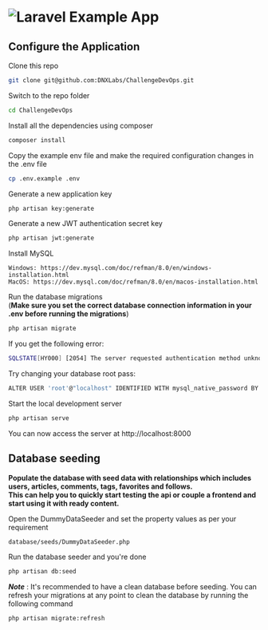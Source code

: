 # ![Laravel Example App](https://raw.githubusercontent.com/laravel/art/master/logo-lockup/5%20SVG/2%20CMYK/1%20Full%20Color/laravel-logolockup-cmyk-red.svg)

## Configure the Application

Clone this repo
```bash
git clone git@github.com:DNXLabs/ChallengeDevOps.git
```

Switch to the repo folder
```bash
cd ChallengeDevOps
```
Install all the dependencies using composer
```bash
composer install
```

Copy the example env file and make the required configuration changes in the .env file
```bash
cp .env.example .env
```

Generate a new application key
```bash
php artisan key:generate
```

Generate a new JWT authentication secret key
```bash
php artisan jwt:generate
```

Install MySQL
```
Windows: https://dev.mysql.com/doc/refman/8.0/en/windows-installation.html
MacOS: https://dev.mysql.com/doc/refman/8.0/en/macos-installation.html
```

Run the database migrations \
(**Make sure you set the correct database connection information in your .env before running the migrations**)

```bash
php artisan migrate
```

If you get the following error:
```bash
SQLSTATE[HY000] [2054] The server requested authentication method unknown to the client (SQL: select * from information_schema.tables where table_schema = mentoring2022 and table_name = migrations and table_type = 'BASE TABLE')
```
Try changing your database root pass:

```bash
ALTER USER 'root'@"localhost" IDENTIFIED WITH mysql_native_password BY 'YOUR_PASS'
```

Start the local development server
```bash
php artisan serve
```
You can now access the server at http://localhost:8000

## Database seeding

**Populate the database with seed data with relationships which includes users, articles, comments, tags, favorites and follows. \
This can help you to quickly start testing the api or couple a frontend and start using it with ready content.**

Open the DummyDataSeeder and set the property values as per your requirement
```bash
database/seeds/DummyDataSeeder.php
```
Run the database seeder and you're done
```bash
php artisan db:seed
```
***Note*** : It's recommended to have a clean database before seeding. You can refresh your migrations at any point to clean the database by running the following command
```bash
php artisan migrate:refresh
```

